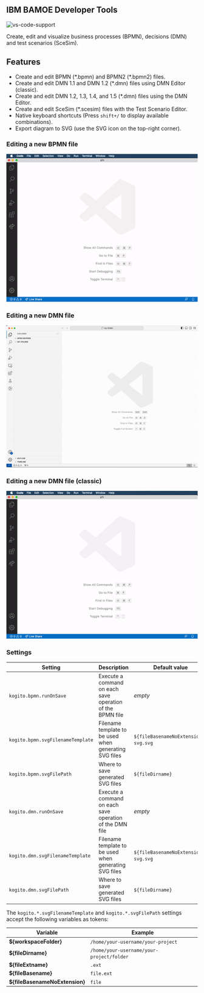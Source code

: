 ## IBM BAMOE Developer Tools

![vs-code-support](https://img.shields.io/badge/Visual%20Studio%20Code-1.66.0+-blue.svg)

Create, edit and visualize business processes (BPMN), decisions (DMN) and test scenarios (SceSim).

## Features

- Create and edit BPMN (\*.bpmn) and BPMN2 (\*.bpmn2) files.
- Create and edit DMN 1.1 and DMN 1.2 (\*.dmn) files using DMN Editor (classic).
- Create and edit DMN 1.2, 1.3, 1.4, and 1.5 (\*.dmn) files using the DMN Editor.
- Create and edit SceSim (\*.scesim) files with the Test Scenario Editor.
- Native keyboard shortcuts (Press `shift+/` to display available combinations).
- Export diagram to SVG (use the SVG icon on the top-right corner).

### Editing a new BPMN file

![alt](https://github.com/ibm/bamoe/raw/main/bamoe-developer-tools-for-vscode/gifs/bpmn.gif)

### Editing a new DMN file

![alt](https://github.com/ibm/bamoe/raw/main/bamoe-developer-tools-for-vscode/gifs/dmn.gif)

### Editing a new DMN file (classic)

![alt](https://github.com/ibm/bamoe/raw/main/bamoe-developer-tools-for-vscode/gifs/dmn-classic.gif)

### Settings

| Setting                           | Description                                               | Default value                        |
| --------------------------------- | --------------------------------------------------------- | ------------------------------------ |
| `kogito.bpmn.runOnSave`           | Execute a command on each save operation of the BPMN file | _empty_                              |
| `kogito.bpmn.svgFilenameTemplate` | Filename template to be used when generating SVG files    | `${fileBasenameNoExtension}-svg.svg` |
| `kogito.bpmn.svgFilePath`         | Where to save generated SVG files                         | `${fileDirname}`                     |
| `kogito.dmn.runOnSave`            | Execute a command on each save operation of the DMN file  | _empty_                              |
| `kogito.dmn.svgFilenameTemplate`  | Filename template to be used when generating SVG files    | `${fileBasenameNoExtension}-svg.svg` |
| `kogito.dmn.svgFilePath`          | Where to save generated SVG files                         | `${fileDirname}`                     |

The `kogito.*.svgFilenameTemplate` and `kogito.*.svgFilePath` settings accept the following variables as tokens:

| Variable                       | Example                                   |
| ------------------------------ | ----------------------------------------- |
| **${workspaceFolder}**         | `/home/your-username/your-project`        |
| **${fileDirname}**             | `/home/your-username/your-project/folder` |
| **${fileExtname}**             | `.ext`                                    |
| **${fileBasename}**            | `file.ext`                                |
| **${fileBasenameNoExtension}** | `file`                                    |
